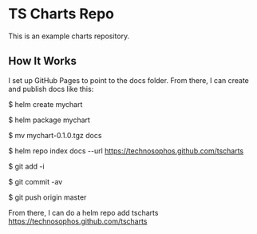 # TS Charts Repo
This is an example charts repository.

## How It Works
I set up GitHub Pages to point to the docs folder. From there, I can create and publish docs like this:

$ helm create mychart

$ helm package mychart

$ mv mychart-0.1.0.tgz docs

$ helm repo index docs --url https://technosophos.github.com/tscharts

$ git add -i

$ git commit -av

$ git push origin master

From there, I can do a helm repo add tscharts https://technosophos.github.com/tscharts
